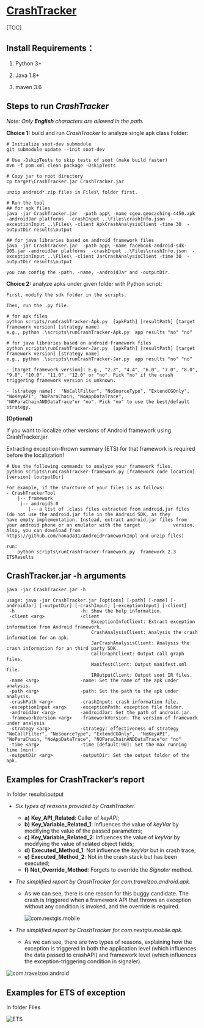 # [CrashTracker](https://github.com/hanada31/CrashTracker)

[TOC]

## Install Requirements：

1. Python 3+ 

2. Java 1.8+

3. maven 3.6
   
   

## Steps to run *CrashTracker* 

*Note: Only **English** characters are allowed in the path.*

**Choice 1:** build and run *CrashTracker* to analyze single apk class Folder: 

```
# Initialize soot-dev submodule
git submodule update --init soot-dev

# Use -DskipTests to skip tests of soot (make build faster)
mvn -f pom.xml clean package -DskipTests

# Copy jar to root directory
cp target\CrashTracker.jar CrashTracker.jar

unzip android*.zip files in Files\ folder first.

# Run the tool
## for apk files
java -jar CrashTracker.jar  -path app\ -name cgeo.geocaching-4450.apk -androidJar platforms  -crashInput ..\Files\crashInfo.json  -exceptionInput ..\Files\ -client ApkCrashAnalysisClient -time 30  -outputDir results\output

## for java libraries based on android framework files
java -jar CrashTracker.jar  -path app\ -name facebook-android-sdk-905.jar -androidJar platforms  -crashInput ..\Files\crashInfo.json  -exceptionInput ..\Files\ -client JarCrashAnalysisClient -time 30  -outputDir results\output

you can config the -path, -name, -androidJar and -outputDir.
```



**Choice 2:**  analyze apks under given folder with Python script:

```
First, modify the sdk folder in the scripts.

Then, run the .py file.

# for apk files
python scripts/runCrashTracker-Apk.py  [apkPath] [resultPath] [target framework version] [strategy name]
e.g., python .\scripts\runCrashTracker-Apk.py  app results "no" "no"

# for java libraries based on android framework files
python scripts\runCrashTracker-Jar.py  [apkPath] [resultPath] [target framework version] [strategy name]
e.g., python .\scripts\runCrashTracker-Jar.py  app results "no" "no"

- [target framework version]: E.g., "2.3", "4.4", "6.0", "7.0", "8.0", "9.0", "10.0", "11.0", "12.0" or "no". Pick "no" if the crash triggering framework version is unknown.

- [strategy name]:  "NoCallFilter", "NoSourceType", "ExtendCGOnly",  "NoKeyAPI", "NoParaChain, "NoAppDataTrace", "NOParaChainANDDataTrace"or "no". Pick "no" to use the best/default strategy.
```

**(Optional)**

If you want to localize other versions of Android framework using CrashTracker.jar.

Extracting exception-thrown summary (ETS) for that framework is required before the localization!

```
# Use the following commands to analyze your framework files.
python scripts\runCrashTracker-framework.py [framework code location] [version] [outputDir]  

For example, if the sturcture of your files is as follows:
- CrashTrackerTool
    |-- framework
     |-- android5.0
        |-- a list of .class files extracted from android.jar files (do not use the android.jar file in the Android SDK, as they 			have empty implementation. Instead, extract android.jar files from your android phone or an emulator with the target 			version. Also, you can download from  https://github.com/hanada31/AndroidFrameworkImpl and unzip files)

run: 
    python scripts\runCrashTracker-framework.py  framework 2.3 ETSResults
```



## CrashTracker.jar -h arguments

```
java -jar CrashTracker.jar -h

usage: java -jar CrashTracker.jar [options] [-path] [-name] [-androidJar] [-outputDir] [-crashInput] [-exceptionInput] [-client]
 -h                        -h: Show the help information.
 -client <arg>             -client 
 						   	   ExceptionInfoClient: Extract exception information from Android framework.
                               CrashAnalysisClient: Analysis the crash information for an apk.
                               JarCrashAnalysisClient: Analysis the crash information for an third party SDK.
                               CallGraphClient: Output call graph files.
                               ManifestClient: Output manifest.xml file.
                               IROutputClient: Output soot IR files.
 -name <arg>               -name: Set the name of the apk under analysis.
 -path <arg>               -path: Set the path to the apk under analysis.
 -crashPath <arg>          -crashInput: crash information file.
 -exceptionInput <arg>     -exceptionPath: exception file folder.
 -androidJar <arg>         -androidJar: Set the path of android.jar.
 -frameworkVersion <arg>   -frameworkVersion: The version of framework under analysis
 -strategy <arg>           -strategy: effectiveness of strategy "NoCallFilter", "NoSourceType", "ExtendCGOnly",  "NoKeyAPI", "NoParaChain, "NoAppDataTrace", "NOParaChainANDDataTrace"or "no"
 -time <arg>               -time [default:90]: Set the max running time (min).
 -outputDir <arg>          -outputDir: Set the output folder of the apk.

```



## Examples for CrashTracker‘s report 

In folder results\output

- *Six types of reasons provided by CrashTracker.*

  - **a)**  **Key_API_Related**: Caller of *keyAPI*;
  - **b)**  **Key_Variable_Related_1**: Influences the value of *keyVar* by modifying the value of the passed parameters;
  - **c)**  **Key_Variable_Related_2**: Influences the value of *keyVar* by modifying the value of related object fields;
  - **d)**  **Executed_Method_1**: Not influence the *keyVar* but in crash trace; 
  - **e)**  **Executed_Method_2**: Not in the crash stack but has been executed;
  - **f)**   **Not_Override_Method**: Forgets to override the *Signaler* method.

- *The simplified report by CrashTracker for com.travelzoo.android.apk.*

  - As we can see, there is one reason for this buggy candidate. The crash is triggered when a framework API that throws an exception without any condition is invoked, and the override is required.

    ![com.nextgis.mobile](Figures/com.nextgis.mobile.png)



- *The simplified report by CrashTracker for com.nextgis.mobile.apk.*

  - As we can see, there are two types of reasons, explaining how the exception is triggered in both the application level (which influences the data passed to crashAPI) and framework level (which influences the exception-triggering condition in signaler).

  

![com.travelzoo.android](Figures/com.travelzoo.android.png)



## Examples for ETS of exception 

In folder Files

![ETS](Figures/ETS.png)







